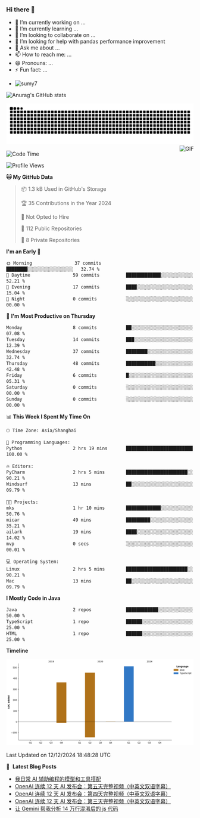 ### Hi there 👋
<!--
**alloevil/alloevil** is a ✨ _special_ ✨ repository because its `README.md` (this file) appears on your GitHub profile.

Here are some ideas to get you started:

- 🔭 I’m currently working on ...
- 🌱 I’m currently learning ...
- 👯 I’m looking to collaborate on ...
- 🤔 I’m looking for help with ...
- 💬 Ask me about ...
- 📫 How to reach me: ...
- 😄 Pronouns: ...
- ⚡ Fun fact: ...
-->

- 🔭 I’m currently working on ...
- 🌱 I’m currently learning ...
- 👯 I’m looking to collaborate on ...
- 🤔 I’m looking for help with pandas performance improvement
- 💬 Ask me about ...
- 📫 How to reach me: ...
- 😄 Pronouns: ...
- ⚡ Fun fact: ...
  
+ ![sumy7](https://komarev.com/ghpvc/?username=alloevil)

![Anurag's GitHub stats](https://github-readme-stats.vercel.app/api?username=alloevil&show_icons=true&bg_color=00000000)

<picture align="center">
  <source media="(prefers-color-scheme: dark)" srcset="https://github.com/alloevil/alloevil/blob/output/github-contribution-grid-snake.svg">
  <source media="(prefers-color-scheme: dark)" srcset="https://github.com/alloevil/alloevil/blob/output/github-contribution-grid-snake.svg">
  <img alt="github contribution grid snake animation" src="https://github.com/alloevil/alloevil/blob/output/github-contribution-grid-snake.svg">
</picture>

<img align="right" alt="GIF" src="https://raw.githubusercontent.com/JoeyBling/JoeyBling/master/pic/pusheencode.gif" />

<!--START_SECTION:waka-->
![Code Time](http://img.shields.io/badge/Code%20Time-2%2C371%20hrs%2041%20mins-blue)

![Profile Views](http://img.shields.io/badge/Profile%20Views-1-blue)

**🐱 My GitHub Data** 

> 📦 1.3 kB Used in GitHub's Storage 
 > 
> 🏆 35 Contributions in the Year 2024
 > 
> 🚫 Not Opted to Hire
 > 
> 📜 112 Public Repositories 
 > 
> 🔑 8 Private Repositories 
 > 
**I'm an Early 🐤** 

```text
🌞 Morning                37 commits          ████████░░░░░░░░░░░░░░░░░   32.74 % 
🌆 Daytime                59 commits          █████████████░░░░░░░░░░░░   52.21 % 
🌃 Evening                17 commits          ████░░░░░░░░░░░░░░░░░░░░░   15.04 % 
🌙 Night                  0 commits           ░░░░░░░░░░░░░░░░░░░░░░░░░   00.00 % 
```
📅 **I'm Most Productive on Thursday** 

```text
Monday                   8 commits           ██░░░░░░░░░░░░░░░░░░░░░░░   07.08 % 
Tuesday                  14 commits          ███░░░░░░░░░░░░░░░░░░░░░░   12.39 % 
Wednesday                37 commits          ████████░░░░░░░░░░░░░░░░░   32.74 % 
Thursday                 48 commits          ███████████░░░░░░░░░░░░░░   42.48 % 
Friday                   6 commits           █░░░░░░░░░░░░░░░░░░░░░░░░   05.31 % 
Saturday                 0 commits           ░░░░░░░░░░░░░░░░░░░░░░░░░   00.00 % 
Sunday                   0 commits           ░░░░░░░░░░░░░░░░░░░░░░░░░   00.00 % 
```


📊 **This Week I Spent My Time On** 

```text
🕑︎ Time Zone: Asia/Shanghai

💬 Programming Languages: 
Python                   2 hrs 19 mins       █████████████████████████   100.00 % 

🔥 Editors: 
PyCharm                  2 hrs 5 mins        ███████████████████████░░   90.21 % 
Windsurf                 13 mins             ██░░░░░░░░░░░░░░░░░░░░░░░   09.79 % 

🐱‍💻 Projects: 
mks                      1 hr 10 mins        █████████████░░░░░░░░░░░░   50.76 % 
micar                    49 mins             █████████░░░░░░░░░░░░░░░░   35.21 % 
ailark                   19 mins             ████░░░░░░░░░░░░░░░░░░░░░   14.02 % 
mvp                      0 secs              ░░░░░░░░░░░░░░░░░░░░░░░░░   00.01 % 

💻 Operating System: 
Linux                    2 hrs 5 mins        ███████████████████████░░   90.21 % 
Mac                      13 mins             ██░░░░░░░░░░░░░░░░░░░░░░░   09.79 % 
```

**I Mostly Code in Java** 

```text
Java                     2 repos             ████████████░░░░░░░░░░░░░   50.00 % 
TypeScript               1 repo              ██████░░░░░░░░░░░░░░░░░░░   25.00 % 
HTML                     1 repo              ██████░░░░░░░░░░░░░░░░░░░   25.00 % 
```



**Timeline**

![Lines of Code chart](https://raw.githubusercontent.com/alloevil/alloevil/main/assets/bar_graph.png)


 Last Updated on 12/12/2024 18:48:28 UTC
<!--END_SECTION:waka-->

📕 &nbsp;**Latest Blog Posts**
<!-- BLOG-POST-LIST:START -->
- [我日常 AI 辅助编程的模型和工具搭配](https://baoyu.io/blog/ai-assisted-coding-tools)
- [OpenAI 连续 12 天 AI 发布会：第五天完整视频（中英文双语字幕）](https://baoyu.io/blog/openai-12-day-ai-event-day-5-video)
- [OpenAI 连续 12 天 AI 发布会：第四天完整视频（中英文双语字幕）](https://baoyu.io/blog/openai-12-day-ai-event-day-4-video)
- [OpenAI 连续 12 天 AI 发布会：第三天完整视频（中英文双语字幕）](https://baoyu.io/blog/openai-12-days-ai-event-day-2-video)
- [让 Gemini 帮我分析 14 万行混淆后的 js 代码](https://baoyu.io/blog/gemini-analyze-140k-lines-js-code)
<!-- BLOG-POST-LIST:END -->
